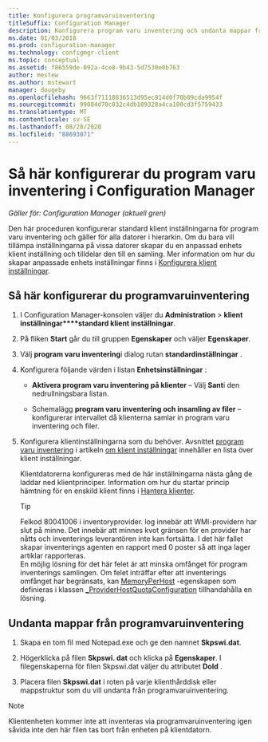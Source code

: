 ```yaml
---
title: Konfigurera programvaruinventering
titleSuffix: Configuration Manager
description: Konfigurera program varu inventering och undanta mappar från program varu inventering i Configuration Manager.
ms.date: 01/03/2018
ms.prod: configuration-manager
ms.technology: configmgr-client
ms.topic: conceptual
ms.assetid: f86559de-092a-4ce8-9b43-5d7530e0b763
author: mestew
ms.author: mstewart
manager: dougeby
ms.openlocfilehash: 9663f71118836513d95ec914d0f70b09cda9954f
ms.sourcegitcommit: 99084d70c032c4db109328a4ca100cd3f5759433
ms.translationtype: MT
ms.contentlocale: sv-SE
ms.lasthandoff: 08/20/2020
ms.locfileid: "88693071"
---
```

# <a name="how-to-configure-software-inventory-in-configuration-manager"></a>Så här konfigurerar du program varu inventering i Configuration Manager

*Gäller för: Configuration Manager (aktuell gren)*

Den här proceduren konfigurerar standard klient inställningarna för program varu inventering och gäller för alla datorer i hierarkin. Om du bara vill tillämpa inställningarna på vissa datorer skapar du en anpassad enhets klient inställning och tilldelar den till en samling. Mer information om hur du skapar anpassade enhets inställningar finns i [Konfigurera klient inställningar](../../../../core/clients/deploy/configure-client-settings.md).   

## <a name="to-configure-software-inventory"></a>Så här konfigurerar du programvaruinventering  

1. I Configuration Manager-konsolen väljer du **Administration**  >  **klient inställningar****standard klient inställningar**.    

2. På fliken **Start** går du till gruppen **Egenskaper** och väljer **Egenskaper**.  

3. Välj **program varu inventering**i dialog rutan **standardinställningar** .  

4. Konfigurera följande värden i listan **Enhetsinställningar** :  

   -   **Aktivera program varu inventering på klienter** – Välj **Sant**i den nedrullningsbara listan.  

   -   Schemalägg **program varu inventering och insamling av filer** – konfigurerar intervallet då klienterna samlar in program varu inventering och filer.   

5. Konfigurera klientinställningarna som du behöver. Avsnittet [program varu inventering](../../../../core/clients/deploy/about-client-settings.md#software-inventory) i artikeln [om klient inställningar](../../../../core/clients/deploy/about-client-settings.md) innehåller en lista över klient inställningar.  

   Klientdatorerna konfigureras med de här inställningarna nästa gång de laddar ned klientprinciper. Information om hur du startar princip hämtning för en enskild klient finns i [Hantera klienter](../../../../core/clients/manage/manage-clients.md).  

   > [!TIP]
   >   Felkod 80041006 i inventoryprovider. log innebär att WMI-providern har slut på minne. Det innebär att minnes kvot gränsen för en provider har nåtts och inventerings leverantören inte kan fortsätta.
   > I det här fallet skapar inventerings agenten en rapport med 0 poster så att inga lager artiklar rapporteras. <br/>
   > En möjlig lösning för det här felet är att minska omfånget för program inventerings samlingen. Om felet inträffar efter att inventerings omfånget har begränsats, kan [MemoryPerHost](https://techcommunity.microsoft.com/t5/ask-the-performance-team/memory-and-handle-quotas-in-the-wmi-provider-service/ba-p/373319) -egenskapen som definieras i klassen [_ProviderHostQuotaConfiguration](/windows/win32/wmisdk/--providerhostquotaconfiguration) tillhandahålla en lösning.

<!--SMS.480648 include WMI Out of memory tip -->


## <a name="to-exclude-folders-from-software-inventory"></a>Undanta mappar från programvaruinventering  

1.  Skapa en tom fil med Notepad.exe och ge den namnet **Skpswi.dat**.  

2.  Högerklicka på filen **Skpswi. dat** och klicka på **Egenskaper**. I filegenskaperna för filen Skpswi.dat väljer du attributet **Dold** .  

3.  Placera filen **Skpswi.dat** i roten på varje klienthårddisk eller mappstruktur som du vill undanta från programvaruinventering.  

> [!NOTE]  
>  Klientenheten kommer inte att inventeras via programvaruinventering igen såvida inte den här filen tas bort från enheten på klientdatorn.